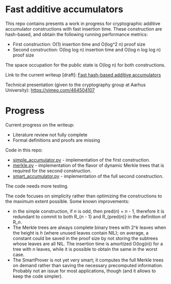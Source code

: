 # Fast additive accumulators

This repo contains presents a work in progress for cryptographic additive accumulator constructions with fast insertion time.
These construction are hash-based, and obtain the following running performance metrics:

- First construction: O(1) insertion time and O(log^2 n) proof size 
- Second construction: O(log log n) insertion time and O(log n log log n) proof size

The space occupation for the public state is O(log n) for both constructions.

Link to the current writeup [draft]: [Fast hash-based additive accumulators](docs/paper-draft.pdf)

Technical presentation (given to the cryptography group at Aarhus University): https://vimeo.com/464504107

# Progress

Current progress on the writeup:
- Literature review not fully complete
- Formal definitions and proofs are missing

Code in this repo:
- [simple_accumulator.py](accumulator/simple_accumulator.py) - implementation of the first construction.
- [merkle.py](accumulator/merkle.py) - implementation of the flavor of dynamic Merkle trees that is required for the second construction.
- [smart_accumulator.py](accumulator/smart_accumulator.py) - implementation of the full second construction.

The code needs more testing.

The code focuses on simplicity rather than optimizing the constructions to the maximum extent possible. Some known improvements:
- in the simple construction, if *n* is odd, then pred(*n*) = *n* - 1, therefore it is redundant to commit to both R_{*n* - 1} and R_{pred(*n*)} in the definition of R_*n*.
- The Merkle trees are always complete binary trees with 2^*k* leaves when the height is *h* (where unused leaves contain NIL); on average, a constant could be saved in the proof size by not storing the subtrees whose leaves are all NIL. The insertion time is amortized O(log(*n*)) for a tree with *n* leaves, while it is possible to obtain the same in the worst case.
- The SmartProver is not yet very smart; it computes the full Merkle trees on demand rather than saving the necessary precomputed information. Probably not an issue for most applications, though (and it allows to keep the code simpler).
